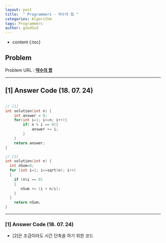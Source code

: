 ```yaml
---
layout: post
title:  " Programmers - 약수의 합 "
categories: Algorithm
tags: Programmers
author: goodGid
---
```

* content
{:toc}


## Problem 
Problem URL : **[약수의 합](https://programmers.co.kr/learn/courses/30/lessons/12928)**

---

## [1] Answer Code (18. 07. 24)

``` cpp

// [1]
int solution(int n) {
    int answer = 0;
    for(int i=1; i<=n; i++){
        if( n % i == 0){
            answer += i;
        }
    }
    return answer;
}

// [2]
int solution(int n) {
  int nSum=0;
  for (int i=1; i<=sqrt(n); i++)
  {
    if (n%i == 0)
    {
       nSum += (i + n/i);
    }
  }
    return nSum;
}


```


---

### [1] Answer Code (18. 07. 24)

* [2]은 조금이라도 시간 단축을 하기 위한 코드
